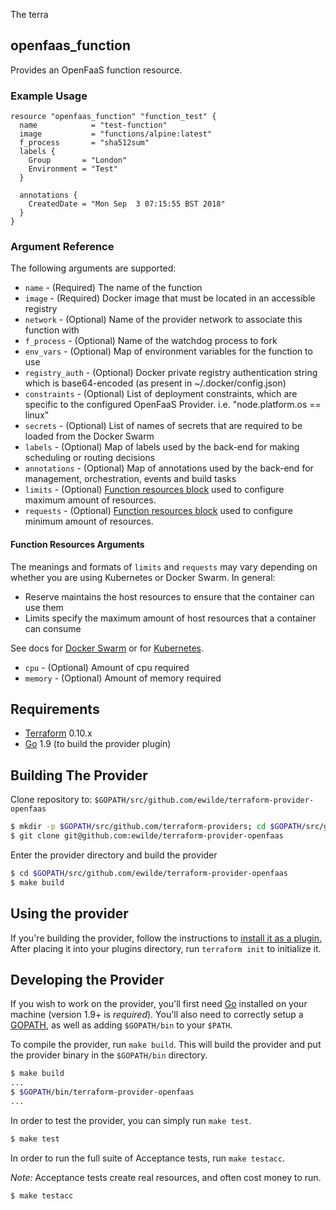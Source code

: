 The terra

## openfaas_function

Provides an OpenFaaS function resource.

### Example Usage

```hcl
resource "openfaas_function" "function_test" {
  name            = "test-function"
  image           = "functions/alpine:latest"
  f_process       = "sha512sum"
  labels {
    Group       = "London"
    Environment = "Test"
  }

  annotations {
    CreatedDate = "Mon Sep  3 07:15:55 BST 2018"
  }
}
```

### Argument Reference

The following arguments are supported:

* `name` - (Required) The name of the function
* `image` - (Required) Docker image that must be located in an accessible registry
* `network` - (Optional) Name of the provider network to associate this function with
* `f_process` - (Optional) Name of the watchdog process to fork
* `env_vars` - (Optional) Map of environment variables for the function to use
* `registry_auth` - (Optional) Docker private registry authentication string which is base64-encoded (as present in ~/.docker/config.json)
* `constraints` - (Optional) List of deployment constraints, which are specific to the configured OpenFaaS Provider. i.e. "node.platform.os == linux"
* `secrets` - (Optional) List of names of secrets that are required to be loaded from the Docker Swarm
* `labels` - (Optional) Map of labels used by the back-end for making scheduling or routing decisions
* `annotations` - (Optional) Map of annotations used by the back-end for management, orchestration, events and build tasks
* `limits` - (Optional) [Function resources block](#function-resources-arguments) used to configure maximum amount of resources.
* `requests` - (Optional) [Function resources block](#function-resources-arguments) used to configure minimum amount of resources.

#### Function Resources Arguments 

The meanings and formats of `limits` and `requests` may vary depending on whether you are using Kubernetes or Docker Swarm. In general:

 - Reserve maintains the host resources to ensure that the container can use them
 - Limits specify the maximum amount of host resources that a container can consume

See docs for [Docker Swarm](https://docs.docker.com/config/containers/resource_constraints/) or for [Kubernetes](https://kubernetes.io/docs/concepts/configuration/manage-compute-resources-container/#how-pods-with-resource-limits-are-run).

* `cpu` - (Optional) Amount of cpu required
* `memory` - (Optional) Amount of memory required


## Requirements

-	[Terraform](https://www.terraform.io/downloads.html) 0.10.x
-	[Go](https://golang.org/doc/install) 1.9 (to build the provider plugin)

## Building The Provider

Clone repository to: `$GOPATH/src/github.com/ewilde/terraform-provider-openfaas`

```sh
$ mkdir -p $GOPATH/src/github.com/terraform-providers; cd $GOPATH/src/github.com/terraform-providers
$ git clone git@github.com:ewilde/terraform-provider-openfaas
```

Enter the provider directory and build the provider

```sh
$ cd $GOPATH/src/github.com/ewilde/terraform-provider-openfaas
$ make build
```

## Using the provider
If you're building the provider, follow the instructions to [install it as a plugin.](https://www.terraform.io/docs/plugins/basics.html#installing-a-plugin) After placing it into your plugins directory,  run `terraform init` to initialize it.

## Developing the Provider

If you wish to work on the provider, you'll first need [Go](http://www.golang.org) installed on your machine (version 1.9+ is *required*). You'll also need to correctly setup a [GOPATH](http://golang.org/doc/code.html#GOPATH), as well as adding `$GOPATH/bin` to your `$PATH`.

To compile the provider, run `make build`. This will build the provider and put the provider binary in the `$GOPATH/bin` directory.

```sh
$ make build
...
$ $GOPATH/bin/terraform-provider-openfaas
...
```

In order to test the provider, you can simply run `make test`.

```sh
$ make test
```

In order to run the full suite of Acceptance tests, run `make testacc`.

*Note:* Acceptance tests create real resources, and often cost money to run.

```sh
$ make testacc
```